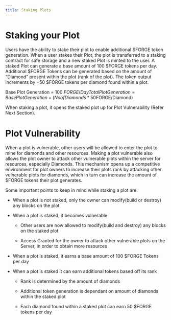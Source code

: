 ```yaml
---
title: Staking Plots
---
```

# Staking your Plot
Users have the ability to stake their plot to enable additional $FORGE token generation. When a user stakes their Plot, the plot is transferred to a staking contract for safe storage and a new staked Plot is minted to the user.
A staked Plot can generate a base amount of 100 $FORGE tokens per day. Additional $FORGE Tokens can be generated based on the amount of “Diamond” present within the plot (rank of the plot). The token output increments by +50  $FORGE tokens per diamond found within a plot.

Base Plot Generation = 100 $FORGE/Day
Total Plot Generation = Base Plot Generation + (No of Diamonds * 50$FORGE/Diamond)

When staking a plot, it opens the staked plot up for  Plot Vulnerability (Refer Next Section).

# Plot Vulnerability
When a plot is vulnerable, other users will be allowed to enter the plot to mine for diamonds and other resources. Making a plot vulnerable also allows the plot owner to attack other vulnerable plots within the server for resources, especially Diamonds.
This mechanism opens up a competitive environment for plot owners to increase their plots rank by attacking other vulnerable plots for diamonds, which in turn can increase the amount of $FORGE tokens their plot generates.

Some important points to keep in mind while staking a plot are:
* When a plot is not staked, only the owner can modify(build or destroy) any blocks on the plot

* When a plot is staked, it becomes vulnerable

  * Other users are now allowed to modify(build and destroy) any blocks on the staked plot

  * Access Granted for the owner to attack other vulnerable plots on the Server, in order to obtain more resources

* When a plot is staked, it earns a base amount of 100 $FORGE Tokens per day

* When a plot is staked it can earn additional tokens based off its rank

  * Rank is determined by the amount of diamonds

  * Additional token generation is dependant on amount of diamonds within the staked plot

  * Each diamond found within a staked plot can earn 50 $FORGE tokens per day
